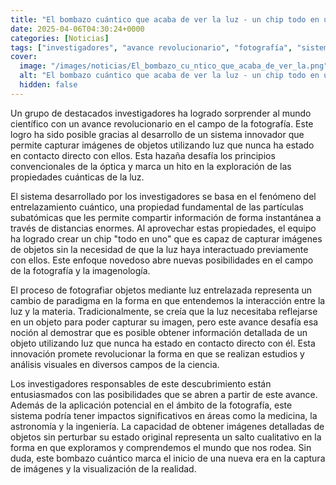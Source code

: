```yaml
---
title: "El bombazo cuántico que acaba de ver la luz - un chip todo en uno"
date: 2025-04-06T04:30:24+0000
categories: [Noticias]
tags: ["investigadores", "avance revolucionario", "fotografía", "sistema innovador", "capturar imágenes", "luz entrelazada", "propiedades cuánticas", "chip "todo en uno"", "fotografiar objetos", "interacción luz-materia", "estudios visuales", "análisis visuales"]
cover:
  image: "/images/noticias/El_bombazo_cu_ntico_que_acaba_de_ver_la.png"
  alt: "El bombazo cuántico que acaba de ver la luz - un chip todo en uno"
  hidden: false
---
```


Un grupo de destacados investigadores ha logrado sorprender al mundo científico con un avance revolucionario en el campo de la fotografía. Este logro ha sido posible gracias al desarrollo de un sistema innovador que permite capturar imágenes de objetos utilizando luz que nunca ha estado en contacto directo con ellos. Esta hazaña desafía los principios convencionales de la óptica y marca un hito en la exploración de las propiedades cuánticas de la luz.

El sistema desarrollado por los investigadores se basa en el fenómeno del entrelazamiento cuántico, una propiedad fundamental de las partículas subatómicas que les permite compartir información de forma instantánea a través de distancias enormes. Al aprovechar estas propiedades, el equipo ha logrado crear un chip "todo en uno" que es capaz de capturar imágenes de objetos sin la necesidad de que la luz haya interactuado previamente con ellos. Este enfoque novedoso abre nuevas posibilidades en el campo de la fotografía y la imagenología.

El proceso de fotografiar objetos mediante luz entrelazada representa un cambio de paradigma en la forma en que entendemos la interacción entre la luz y la materia. Tradicionalmente, se creía que la luz necesitaba reflejarse en un objeto para poder capturar su imagen, pero este avance desafía esa noción al demostrar que es posible obtener información detallada de un objeto utilizando luz que nunca ha estado en contacto directo con él. Esta innovación promete revolucionar la forma en que se realizan estudios y análisis visuales en diversos campos de la ciencia.

Los investigadores responsables de este descubrimiento están entusiasmados con las posibilidades que se abren a partir de este avance. Además de la aplicación potencial en el ámbito de la fotografía, este sistema podría tener impactos significativos en áreas como la medicina, la astronomía y la ingeniería. La capacidad de obtener imágenes detalladas de objetos sin perturbar su estado original representa un salto cualitativo en la forma en que exploramos y comprendemos el mundo que nos rodea. Sin duda, este bombazo cuántico marca el inicio de una nueva era en la captura de imágenes y la visualización de la realidad.
